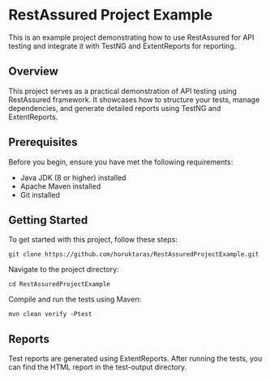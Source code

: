 # RestAssured Project Example

This is an example project demonstrating how to use RestAssured for API testing and integrate it with TestNG and ExtentReports for reporting.

## Overview

This project serves as a practical demonstration of API testing using RestAssured framework. It showcases how to structure your tests, manage dependencies, and generate detailed reports using TestNG and ExtentReports.

## Prerequisites

Before you begin, ensure you have met the following requirements:

* Java JDK (8 or higher) installed
* Apache Maven installed
* Git installed

## Getting Started
To get started with this project, follow these steps:

```shell
git clone https://github.com/horuktaras/RestAssuredProjectExample.git
```
Navigate to the project directory:
```shell
cd RestAssuredProjectExample
```
Compile and run the tests using Maven:
```shell
mvn clean verify -Ptest
```

## Reports
Test reports are generated using ExtentReports. After running the tests, you can find the HTML report in the test-output directory.

